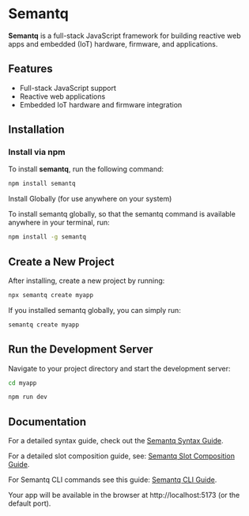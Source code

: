 # Semantq

**Semantq** is a full-stack JavaScript framework for building reactive web apps and embedded (IoT) hardware, firmware, and applications.

## Features
- Full-stack JavaScript support
- Reactive web applications
- Embedded IoT hardware and firmware integration

## Installation

### Install via npm

To install **semantq**, run the following command:

```bash
npm install semantq
```

Install Globally (for use anywhere on your system)

To install semantq globally, so that the semantq command is available anywhere in your terminal, run:

```bash
npm install -g semantq
```

## Create a New Project

After installing, create a new project by running:

```bash
npx semantq create myapp
```

If you installed semantq globally, you can simply run:
```bash
semantq create myapp
```

## Run the Development Server

Navigate to your project directory and start the development server:

```bash 
cd myapp
```
```bash
npm run dev
```
## Documentation

For a detailed syntax guide, check out the [Semantq Syntax Guide](docs/Semantq-Syntax.md).

For a detailed slot composition guide, see: [Semantq Slot Composition Guide](docs/Semantq-slots.md).


For Semantq CLI commands see this guide: [Semantq CLI Guide](docs/Semantq-cli.md).

Your app will be available in the browser at http://localhost:5173 (or the default port).